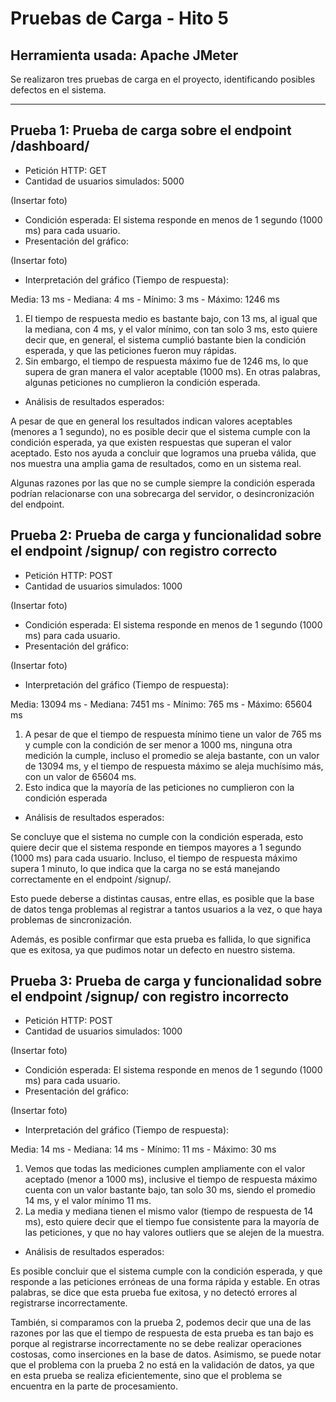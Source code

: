 # Pruebas de Carga - Hito 5

## Herramienta usada: Apache JMeter

Se realizaron tres pruebas de carga en el proyecto, identificando posibles defectos en el sistema.

---

## Prueba 1: Prueba de carga sobre el endpoint /dashboard/ 
* Petición HTTP: GET
*	Cantidad de usuarios simulados: 5000

(Insertar foto)
  
*	Condición esperada: El sistema responde en menos de 1 segundo (1000 ms) para cada usuario.
*	Presentación del gráfico:

(Insertar foto)
  
*	Interpretación del gráfico (Tiempo de respuesta):

Media: 13 ms - Mediana: 4 ms - Mínimo: 3 ms - Máximo: 1246 ms
1.	El tiempo de respuesta medio es bastante bajo, con 13 ms, al igual que la mediana, con 4 ms, y el valor mínimo, con tan solo 3 ms, esto quiere decir que, en general, el sistema cumplió bastante bien la condición esperada, y que las peticiones fueron muy rápidas.
2.	Sin embargo, el tiempo de respuesta máximo fue de 1246 ms, lo que supera de gran manera el valor aceptable (1000 ms). En otras palabras, algunas peticiones no cumplieron la condición esperada.

* Análisis de resultados esperados:
  
A pesar de que en general los resultados indican valores aceptables (menores a 1 segundo), no es posible decir que el sistema cumple con la condición esperada, ya que existen respuestas que superan el valor aceptado. Esto nos ayuda a concluir que logramos una prueba válida, que nos muestra una amplia gama de resultados, como en un sistema real. 

Algunas razones por las que no se cumple siempre la condición esperada podrían relacionarse con una sobrecarga del servidor, o desincronización del endpoint.

## Prueba 2: Prueba de carga y funcionalidad sobre el endpoint /signup/ con registro correcto
* Petición HTTP: POST
*	Cantidad de usuarios simulados: 1000

(Insertar foto)
  
*	Condición esperada: El sistema responde en menos de 1 segundo (1000 ms) para cada usuario.
*	Presentación del gráfico:

(Insertar foto)
  
*	Interpretación del gráfico (Tiempo de respuesta):

Media: 13094 ms - Mediana: 7451 ms - Mínimo: 765 ms - Máximo: 65604 ms
1.	A pesar de que el tiempo de respuesta mínimo tiene un valor de 765 ms y cumple con la condición de ser menor a 1000 ms, ninguna otra medición la cumple, incluso el promedio se aleja bastante, con un valor de 13094 ms, y el tiempo de respuesta máximo se aleja muchísimo más, con un valor de 65604 ms.
2.	Esto indica que la mayoría de las peticiones no cumplieron con la condición esperada


* Análisis de resultados esperados:

Se concluye que el sistema no cumple con la condición esperada, esto quiere decir que el sistema responde en tiempos mayores a 1 segundo (1000 ms) para cada usuario. Incluso, el tiempo de respuesta máximo supera 1 minuto, lo que indica que la carga no se está manejando correctamente en el endpoint /signup/.

Esto puede deberse a distintas causas, entre ellas, es posible que la base de datos tenga problemas al registrar a tantos usuarios a la vez, o que haya problemas de sincronización.

Además, es posible confirmar que esta prueba es fallida, lo que significa que es exitosa, ya que pudimos notar un defecto en nuestro sistema.

## Prueba 3: Prueba de carga y funcionalidad sobre el endpoint /signup/ con registro incorrecto
* Petición HTTP: POST
*	Cantidad de usuarios simulados: 1000

(Insertar foto)
  
*	Condición esperada: El sistema responde en menos de 1 segundo (1000 ms) para cada usuario.
*	Presentación del gráfico:

(Insertar foto)
  
*	Interpretación del gráfico (Tiempo de respuesta):

Media: 14 ms - Mediana: 14 ms - Mínimo: 11 ms - Máximo: 30 ms
1.	Vemos que todas las mediciones cumplen ampliamente con el valor aceptado (menor a 1000 ms), inclusive el tiempo de respuesta máximo cuenta con un valor bastante bajo, tan solo 30 ms, siendo el promedio 14 ms, y el valor mínimo 11 ms.
2.	La media y mediana tienen el mismo valor (tiempo de respuesta de 14 ms), esto quiere decir que el tiempo fue consistente para la mayoría de las peticiones, y que no hay valores outliers que se alejen de la muestra.

* Análisis de resultados esperados:

Es posible concluir que el sistema cumple con la condición esperada, y que responde a las peticiones erróneas de una forma rápida y estable. En otras palabras, se dice que esta prueba fue exitosa, y no detectó errores al registrarse incorrectamente. 

También, si comparamos con la prueba 2, podemos decir que una de las razones por las que el tiempo de respuesta de esta prueba es tan bajo es porque al registrarse incorrectamente no se debe realizar operaciones costosas, como inserciones en la base de datos. Asimismo, se puede notar que el problema con la prueba 2 no está en la validación de datos, ya que en esta prueba se realiza eficientemente, sino que el problema se encuentra en la parte de procesamiento.
